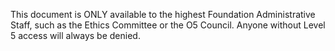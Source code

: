 This document is ONLY available to the highest Foundation Administrative Staff, such as the Ethics Committee or the O5 Council. Anyone without Level 5 access will always be denied.